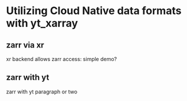 # Utilizing Cloud Native data formats with yt_xarray 

## zarr via xr 
xr backend allows zarr access: simple demo?

## zarr with yt 
zarr with yt paragraph or two
